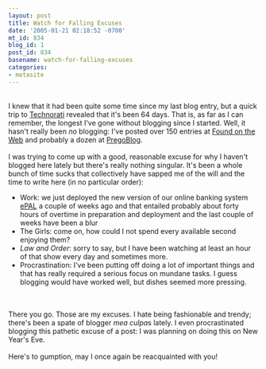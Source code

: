 ```yaml
---
layout: post
title: Watch for Falling Excuses
date: '2005-01-21 02:18:52 -0700'
mt_id: 834
blog_id: 1
post_id: 834
basename: watch-for-falling-excuses
categories:
- metasite
---
```

<br />I knew that it had been quite some time since my last blog entry, but a quick trip to <a href="http://technorati.com/cosmos/search.html?rank=&amp;url=http%3A%2F%2Fwww.bbrown.info%2Fblogs%2Fbblog">Technorati</a> revealed that it's been 64 days. That is, as far as I can remember, the longest I've gone without blogging since I started. Well, it hasn't really been <em>no</em> blogging: I've posted over 150 entries at <a href="http://www.foundontheweb.org/">Found on the Web</a> and probably a dozen at <a href="/blogs/prego/">PregoBlog</a>.<br /><br />I was trying to come up with a good, reasonable excuse for why I haven't blogged here lately but there's really nothing singular. It's been a whole bunch of time sucks that collectively have sapped me of the will and the time to write here (in no particular order):<ul><li>Work: we just deployed the new version of our online banking system <a href="https://epal.desertschools.org/">ePAL</a> a couple of weeks ago and that entailed probably about forty hours of overtime in preparation and deployment and the last couple of weeks have been a blur</li><li>The Girls: come on, how could I not spend every available second enjoying them?</li><li><cite>Law and Order</cite>: sorry to say, but I have been watching at least an hour of that show every day and sometimes more.</li><li>Procrastination: I've been putting off doing a lot of important things and that has really required a serious focus on mundane tasks. I guess blogging would have worked well, but dishes seemed more pressing.</li></ul><br /><br />There you go. Those are my excuses. I hate being fashionable and trendy; there's been a spate of blogger <cite>mea culpa</cite>s lately. I even procrastinated blogging this pathetic excuse of a post: I was planning on doing this on New Year's Eve.<br /><br />Here's to gumption, may I once again be reacquainted with you!<br /><br /><br />
